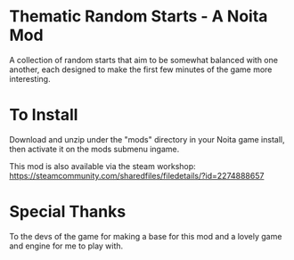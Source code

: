 # Thematic Random Starts - A Noita Mod
A collection of random starts that aim to be somewhat balanced with one another, each designed to make the first few minutes of the game more interesting.

# To Install
Download and unzip under the "mods" directory in your Noita game install, then activate it on the mods submenu ingame.

This mod is also available via the steam workshop: https://steamcommunity.com/sharedfiles/filedetails/?id=2274888657

# Special Thanks
To the devs of the game for making a base for this mod and a lovely game and engine for me to play with.
